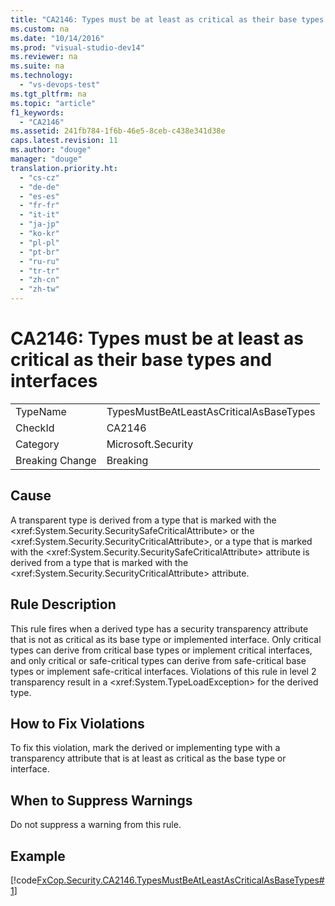 ```yaml
---
title: "CA2146: Types must be at least as critical as their base types and interfaces"
ms.custom: na
ms.date: "10/14/2016"
ms.prod: "visual-studio-dev14"
ms.reviewer: na
ms.suite: na
ms.technology: 
  - "vs-devops-test"
ms.tgt_pltfrm: na
ms.topic: "article"
f1_keywords: 
  - "CA2146"
ms.assetid: 241fb784-1f6b-46e5-8ceb-c438e341d38e
caps.latest.revision: 11
ms.author: "douge"
manager: "douge"
translation.priority.ht: 
  - "cs-cz"
  - "de-de"
  - "es-es"
  - "fr-fr"
  - "it-it"
  - "ja-jp"
  - "ko-kr"
  - "pl-pl"
  - "pt-br"
  - "ru-ru"
  - "tr-tr"
  - "zh-cn"
  - "zh-tw"
---
```

# CA2146: Types must be at least as critical as their base types and interfaces
|||  
|-|-|  
|TypeName|TypesMustBeAtLeastAsCriticalAsBaseTypes|  
|CheckId|CA2146|  
|Category|Microsoft.Security|  
|Breaking Change|Breaking|  
  
## Cause  
 A transparent type is derived from a type that is marked with the \<xref:System.Security.SecuritySafeCriticalAttribute> or the \<xref:System.Security.SecurityCriticalAttribute>, or a type that is marked with the \<xref:System.Security.SecuritySafeCriticalAttribute> attribute is derived from a type that is marked with the \<xref:System.Security.SecurityCriticalAttribute> attribute.  
  
## Rule Description  
 This rule fires when a derived type has a security transparency attribute that is not as critical as its base type or implemented interface. Only critical types can derive from critical base types or implement critical interfaces, and only critical or safe-critical types can derive from safe-critical base types or implement safe-critical interfaces. Violations of this rule in level 2 transparency result in a \<xref:System.TypeLoadException> for the derived type.  
  
## How to Fix Violations  
 To fix this violation, mark the derived or implementing type with a transparency attribute that is at least as critical as the base type or interface.  
  
## When to Suppress Warnings  
 Do not suppress a warning from this rule.  
  
## Example  
 [!code[FxCop.Security.CA2146.TypesMustBeAtLeastAsCriticalAsBaseTypes#1](../codequality/codesnippet/CSharp/ca2146--types-must-be-at-least-as-critical-as-their-base-types-and-interfaces_1.cs)]